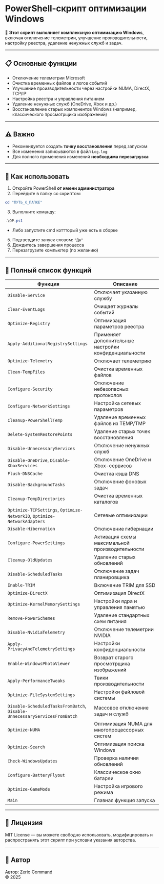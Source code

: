 # PowerShell-скрипт оптимизации Windows

🚀 **Этот скрипт выполняет комплексную оптимизацию Windows**, включая отключение телеметрии, улучшение производительности, настройку реестра, удаление ненужных служб и задач.

---

## 📋 Основные функции

- Отключение телеметрии Microsoft
- Очистка временных файлов и логов событий
- Улучшение производительности через настройки NUMA, DirectX, TCP/IP
- Настройка реестра и управления питанием
- Удаление ненужных служб (OneDrive, Xbox и др.)
- Восстановление старых компонентов Windows (например, классического просмотрщика изображений)

---

## ⚠️ Важно

- Рекомендуется создать **точку восстановления** перед запуском
- Все изменения записываются в файл `Log.log`
- Для полного применения изменений **необходима перезагрузка**

---

## 🔧 Как использовать

1. Откройте PowerShell **от имени администратора**
2. Перейдите в папку со скриптом:
```powershell
cd "ПУТЬ_К_ПАПКЕ"
```
3. Выполните команду:
```powershell
.\OP.ps1
```
- Либо запустите cmd коттторый уже есть в сборке
5. Подтвердите запуск словом: `"Да"`
6. Дождитесь завершения процесса
7. Перезагрузите компьютер (по желанию)

---

## 📜 Полный список функций

| Функция | Описание |
|--------|----------|
| `Disable-Service` | Отключает указанную службу |
| `Clear-EventLogs` | Очищает журналы событий |
| `Optimize-Registry` | Оптимизация параметров реестра |
| `Apply-AdditionalRegistrySettings` | Применяет дополнительные настройки конфиденциальности |
| `Optimize-Telemetry` | Отключает телеметрию |
| `Clean-TempFiles` | Очистка временных файлов |
| `Configure-Security` | Отключение небезопасных протоколов |
| `Configure-NetworkSettings` | Настройка сетевых параметров |
| `Cleanup-PowerShellTemp` | Удаление временных файлов из TEMP/TMP |
| `Delete-SystemRestorePoints` | Удаление старых точек восстановления |
| `Disable-UnnecessaryServices` | Отключение ненужных служб |
| `Disable-OneDrive`, `Disable-XboxServices` | Отключение OneDrive и Xbox-сервисов |
| `Flush-DNSCache` | Очистка кэша DNS |
| `Disable-BackgroundTasks` | Отключение фоновых задач |
| `Cleanup-TempDirectories` | Очистка временных каталогов |
| `Optimize-TCPSettings`, `Optimize-NetworkIO`, `Optimize-NetworkAdapters` | Сетевые оптимизации |
| `Disable-Hibernation` | Отключение гибернации |
| `Configure-PowerSettings` | Активация схемы максимальной производительности |
| `Cleanup-OldUpdates` | Удаление старых обновлений |
| `Disable-ScheduledTasks` | Отключение задач планировщика |
| `Enable-TRIM` | Включение TRIM для SSD |
| `Optimize-DirectX` | Оптимизация DirectX |
| `Optimize-KernelMemorySettings` | Настройки ядра и управления памятью |
| `Remove-PowerSchemes` | Удаление стандартных схем питания |
| `Disable-NvidiaTelemetry` | Отключение телеметрии NVIDIA |
| `Apply-PrivacyAndTelemetrySettings` | Настройки конфиденциальности |
| `Enable-WindowsPhotoViewer` | Возврат старого просмотрщика изображений |
| `Apply-PerformanceTweaks` | Твики производительности |
| `Optimize-FileSystemSettings` | Настройки файловой системы |
| `Disable-ScheduledTasksFromBatch`, `Disable-UnnecessaryServicesFromBatch` | Массовое отключение задач и служб |
| `Optimize-NUMA` | Оптимизация NUMA для многопроцессорных систем |
| `Optimize-Search` | Оптимизация поиска Windows |
| `Check-WindowsUpdates` | Проверка наличия обновлений |
| `Configure-BatteryFlyout` | Классическое окно батареи |
| `Optimize-GameMode` | Настройка игрового режима |
| `Main` | Главная функция запуска |

---

## 📄 Лицензия

MIT License — вы можете свободно использовать, модифицировать и распространять этот скрипт при условии указания авторства.

---

## 👤 Автор

Автор: Zerio Command  
© 2025
